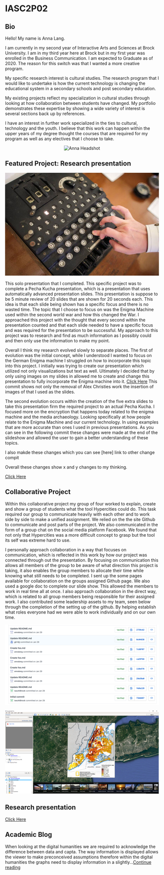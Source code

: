 # IASC2P02

## Bio 

<p> Hello! My name is Anna Lang. 

  I am currently in my second year of Interactive Arts and Sciences at Brock University. I am in my third year here at Brock but in my first year was enrolled in the Business Communication. I am expected to Graduate as of 2020. The reason for this switch was that I wanted a more creative program. 

  My specific research interest is cultural studies. The research program that I would like to undertake is how the current technology is changing the educational system in a secondary schools and post secondary education. 

  My existing projects reflect my specialization in cultural studies through looking at how collaboration between students have changed. My portfolio demonstrates these expertise by showing a wide variety of interest is several sections back up by references. 

  I have an interest in further work specialized in the ties to cultural, technology and the youth. I believe that this work can happen within the upper years of my degree thought the courses that are required for my program as well as any electives that I choose to take. </p> 

<p align="center">
  <img src="AL OWP003.jpg" alt="Anna Headshot" />
</p>

## Featured Project:  Research presentation  

<p align="center">
  <img src="enigma.jpg" alt="Enigma Machine Photo" />
</p> 

This solo presentation that I completed. This specific project was to complete a Pecha Kucha presentation, which is a presentation that uses automatically advanced presentation slides. This presentation is suppose to be 5 minute review of 20 slides that are shown for 20 seconds each. This idea is that each slide being shown has a specific focus and there is no wasted time. The topic that I choose to focus on was the Enigma Machine used within the second world war and how this changed the War. I approached this project with the thought that every second within the presentation counted and that each slide needed to have a specific focus and was required for the presentation to be successful. My approach to this project was to research and find as much information as I possibly could and then only use the information to make my point. 


Overall I think my research evolved slowly to separate places. The first  of evolution was the initial concept, while I understood I wanted to focus on the German Enigma machine I struggled on how to incorporate this topic into this project. I initially was trying to create our presentation which utilized not only visualizations but text as well. Ultimately I decided that by only using images on my slides in allowed me to create and change this presentation to fully incorporate the Enigma machine into it. [Click Here](https://github.com/annalang/IASC2P02/commit/94e1765264714adcadd3543133c50bda776adc3b)  This commit shows not only the removal of Alex Christies work the insertion of images of that I used as the slides. 

The second evolution occurs within the creation of the five extra slides to take this presentation firm the required project to an actual Pecha Kucha.  I focused more on the encryption that happens today related to the enigma machine and the media archaeology.  Looking specifically at how people relate to the Enigma Machine and our current technology. In using examples that are more accurate than ones I used in previous presentations. As you can see in the following commit these changes were made at the end of the slideshow and allowed the user to gain a better understanding of these topics.


I also makde these changes which you can see [here] link to other change compit 

Overall these changes show x and y changes to my thinking. 

[Click Here](reveal/index.html)

## Collaborative Project 

  Within this collaborative project my group of four worked to explain, create and show a group of students what the tool Hypercities could do. This task required our group to communicate heavily with each other and to work side by side to make a unified assignment. We relied on the the site Github to communicate and post parts of the project. We also communicated in the form of a group chat on the social media platform Facebook. We found that not only that Hypercities was a more difficult concept to grasp but the tool its self was extreme hard to use. 

I personally approach collaboration in a way that focuses on communication, which is reflected in this work by how our project was connected through out the presentation. By focusing on communication this allows all members of the group to be aware of what direction this project is taking, it also enables the group members to allocate their time while knowing what still needs to be completed. I sent up the some pages available for collaboration on the groups assigned Github page. We also used a google doc to complete our slide show. This allowed the members to work in real time all at once. I also approach collaboration in the direct way, which is related to all group members being responsible for their assigned work. I also contributed some leadership assets to my team, seen below through the completion of the setting up of the github. By helping establish what roles everyone had we were able to work individually and on our own time.  

<p align="center">
  <img src="Screen Shot 2018-04-14 at 12.37.37 PM.png" alt="screenshot from githubt" />
</p>

<p align="center">
  <img src="hypercitiesex.PNG" alt="Example of Hypercities" />
</p>


## Research presentation 

[Click Here](reveal/index.html)


## Academic Blog

When looking at the digital humanities we are required to acknowledge the difference between data and capta. The way information is displayed allows the viewer to make preconceived assumptions therefore within the digital humanities the graphs need to display information in a slightly...[Continue reading](publishblogpost.md)
